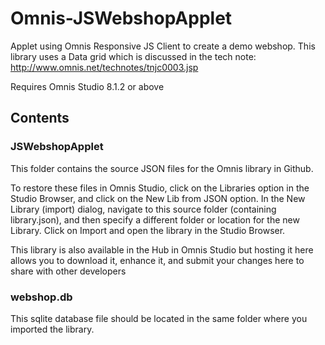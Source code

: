 # Omnis-JSWebshopApplet
Applet using Omnis Responsive JS Client to create a demo webshop. This library uses a Data grid which is discussed in the tech note: http://www.omnis.net/technotes/tnjc0003.jsp

Requires Omnis Studio 8.1.2 or above

## Contents
### JSWebshopApplet
This folder contains the source JSON files for the Omnis library in Github. 

To restore these files in Omnis Studio, click on the Libraries option in the Studio Browser, and click on the New Lib from JSON option. In the New Library (import) dialog, navigate to this source folder (containing library.json), and then specify a different folder or location for the new Library. Click on Import and open the library in the Studio Browser. 

This library is also available in the Hub in Omnis Studio but hosting it here allows you to download it, enhance it, and submit your changes here to share with other developers

### webshop.db
This sqlite database file should be located in the same folder where you imported the library.
